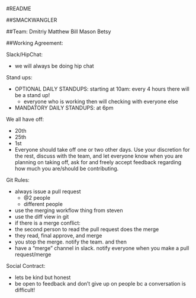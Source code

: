 #README

##SMACKWANGLER

##Team: 
Dmitriy
Matthew
Bill
Mason
Betsy

##Working Agreement:

Slack/HipChat:
- we will always be doing hip chat

Stand ups:
- OPTIONAL DAILY STANDUPS: starting at 10am: every 4 hours there will be a stand up!
	- everyone who is working then will checking with everyone else 
- MANDATORY DAILY STANDUPS: at 6pm

We all have off:
- 20th
- 25th
- 1st
- Everyone should take off one or two other days. Use your discretion for the rest, discuss with the team, and let everyone know when you are planning on taking off, ask for and freely accept feedback regarding how much you are/should be contributing.

Git Rules:
- always issue a pull request
	- @2 people
	- different people
- use the merging workflow thing from steven
- use the diff view in git
- if there is a merge conflict:
- the second person to read the pull request does the merge
- they read, final approve, and merge
- you stop the merge. notify the team. and then
- have a “merge” channel in slack. notify everyone when you make a pull request/merge

Social Contract:
- lets be kind but honest
- be open to feedback and don’t give up on people bc a conversation is difficult!

